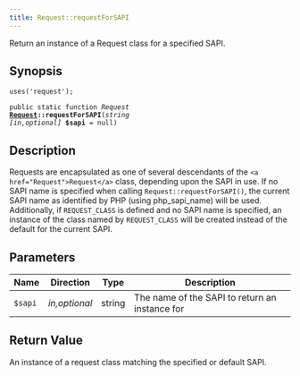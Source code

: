 ```yaml
---
title: Request::requestForSAPI
---
```


Return an instance of a Request class for a specified SAPI.

## Synopsis

<code>uses('request');</code>

<code>public static function <i>Request</i> <b><a href="Request">Request</a>::requestForSAPI</b>(<i>string</i> <i>[in,optional]</i> <b>$sapi</b> = null)</code>

## Description

Requests are encapsulated as one of several descendants of the `<a href="Request">Request</a>`
class, depending upon the SAPI in use.
If no SAPI name is specified when calling `Request::requestForSAPI()`, the current
SAPI name as identified by PHP (using php_sapi_name) will be used.
Additionally, if `REQUEST_CLASS` is defined and no SAPI name is specified, an instance
of the class named by `REQUEST_CLASS` will be created instead of the default for the
current SAPI.

## Parameters

<table>
  <thead>
    <tr>
      <th>Name</th>
      <th>Direction</th>
      <th>Type</th>
      <th>Description</th>
    </tr>
  </thead>
  <tbody>
    <tr>
      <td><code>$sapi</code>
      <td><i>in,optional</i></td>
      <td>string</td>
      <td>
The name of the SAPI to return an instance for
      </td>
    </tr>
  </tbody>
</table>

## Return Value

An instance of a request class matching the specified or default SAPI.

